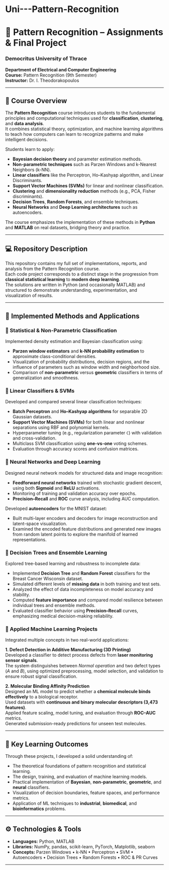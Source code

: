 # Uni---Pattern-Recognition
# 🧠 Pattern Recognition – Assignments & Final Project

### Democritus University of Thrace  
**Department of Electrical and Computer Engineering**  
**Course:** Pattern Recognition (9th Semester)  
**Instructor:** Dr. I. Theodorakopoulos  

---

## 📘 Course Overview

The **Pattern Recognition** course introduces students to the fundamental principles and computational techniques used for **classification**, **clustering**, and **data analysis**.  
It combines statistical theory, optimization, and machine learning algorithms to teach how computers can learn to recognize patterns and make intelligent decisions.

Students learn to apply:
- **Bayesian decision theory** and parameter estimation methods.
- **Non-parametric techniques** such as Parzen Windows and k-Nearest Neighbors (k-NN).
- **Linear classifiers** like the Perceptron, Ho–Kashyap algorithm, and Linear Discriminants.
- **Support Vector Machines (SVMs)** for linear and nonlinear classification.
- **Clustering** and **dimensionality reduction** methods (e.g., PCA, Fisher discriminants).
- **Decision Trees**, **Random Forests**, and ensemble techniques.
- **Neural Networks** and **Deep Learning architectures** such as autoencoders.

The course emphasizes the implementation of these methods in **Python** and **MATLAB** on real datasets, bridging theory and practice.

---

## 💻 Repository Description

This repository contains my full set of implementations, reports, and analysis from the Pattern Recognition course.  
Each code project corresponds to a distinct stage in the progression from **classical statistical learning** to **modern deep learning**.  
The solutions are written in Python (and occasionally MATLAB) and structured to demonstrate understanding, experimentation, and visualization of results.

---

## 🧩 Implemented Methods and Applications

### 🔹 Statistical & Non-Parametric Classification
Implemented density estimation and Bayesian classification using:
- **Parzen window estimators** and **k-NN probability estimation** to approximate class-conditional densities.
- Visualization of probability distributions, decision regions, and the influence of parameters such as window width and neighborhood size.
- Comparison of **non-parametric** versus **geometric** classifiers in terms of generalization and smoothness.

### 🔹 Linear Classifiers & SVMs
Developed and compared several linear classification techniques:
- **Batch Perceptron** and **Ho–Kashyap algorithms** for separable 2D Gaussian datasets.
- **Support Vector Machines (SVMs)** for both linear and nonlinear separations using RBF and polynomial kernels.
- Hyperparameter tuning (e.g., regularization parameter `C`) with validation and cross-validation.
- Multiclass SVM classification using **one-vs-one** voting schemes.
- Evaluation through accuracy scores and confusion matrices.

### 🔹 Neural Networks and Deep Learning
Designed neural network models for structured data and image recognition:
- **Feedforward neural networks** trained with stochastic gradient descent, using both **Sigmoid** and **ReLU** activations.
- Monitoring of training and validation accuracy over epochs.
- **Precision–Recall** and **ROC** curve analysis, including AUC computation.

Developed **autoencoders** for the MNIST dataset:
- Built multi-layer encoders and decoders for image reconstruction and latent-space visualization.
- Examined the encoded feature distributions and generated new images from random latent points to explore the manifold of learned representations.

### 🔹 Decision Trees and Ensemble Learning
Explored tree-based learning and robustness to incomplete data:
- Implemented **Decision Tree** and **Random Forest** classifiers for the Breast Cancer Wisconsin dataset.
- Simulated different levels of **missing data** in both training and test sets.
- Analyzed the effect of data incompleteness on model accuracy and stability.
- Computed **feature importance** and compared model resilience between individual trees and ensemble methods.
- Evaluated classifier behavior using **Precision–Recall** curves, emphasizing medical decision-making reliability.

### 🔹 Applied Machine Learning Projects
Integrated multiple concepts in two real-world applications:

**1. Defect Detection in Additive Manufacturing (3D Printing)**  
Developed a classifier to detect process defects from **laser monitoring sensor signals**.  
The system distinguishes between *Normal operation* and two defect types (*A* and *B*), using optimized preprocessing, model selection, and validation to ensure robust signal classification.

**2. Molecular Binding Affinity Prediction**  
Designed an ML model to predict whether a **chemical molecule binds effectively** to a biological receptor.  
Used datasets with **continuous and binary molecular descriptors (3,473 features)**.  
Applied feature scaling, model tuning, and evaluation through **ROC–AUC** metrics.  
Generated submission-ready predictions for unseen test molecules.

---

## 🧠 Key Learning Outcomes

Through these projects, I developed a solid understanding of:
- The theoretical foundations of pattern recognition and statistical learning.
- The design, training, and evaluation of machine learning models.
- Practical implementation of **Bayesian**, **non-parametric**, **geometric**, and **neural** classifiers.
- Visualization of decision boundaries, feature spaces, and performance metrics.
- Application of ML techniques to **industrial**, **biomedical**, and **bioinformatics** problems.

---

## ⚙️ Technologies & Tools
- **Languages:** Python, MATLAB  
- **Libraries:** NumPy, pandas, scikit-learn, PyTorch, Matplotlib, seaborn  
- **Concepts:** Parzen Windows • k-NN • Perceptron • SVM • Autoencoders • Decision Trees • Random Forests • ROC & PR Curves  

---

